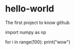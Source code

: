 # hello-world
The first project to know github

import numpy as np

for i in range(100):
  print("wow")
